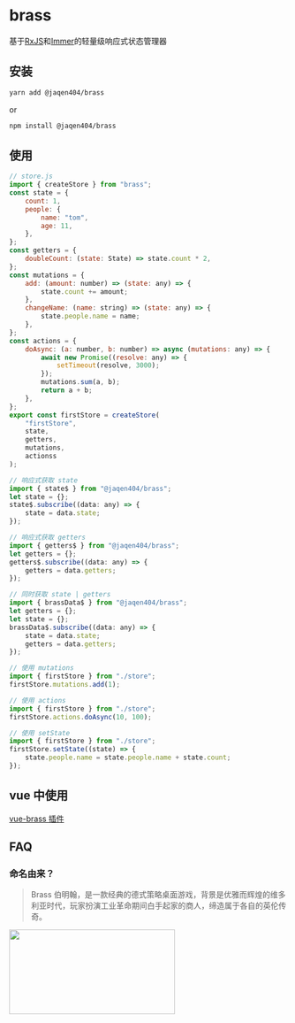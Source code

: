 # brass

基于[RxJS](https://github.com/ReactiveX/rxjs)和[Immer](https://github.com/immerjs/immer)的轻量级响应式状态管理器

## 安装

```bash
yarn add @jaqen404/brass
```

or

```bash
npm install @jaqen404/brass
```

## 使用

```js
// store.js
import { createStore } from "brass";
const state = {
    count: 1,
    people: {
        name: "tom",
        age: 11,
    },
};
const getters = {
    doubleCount: (state: State) => state.count * 2,
};
const mutations = {
    add: (amount: number) => (state: any) => {
        state.count += amount;
    },
    changeName: (name: string) => (state: any) => {
        state.people.name = name;
    },
};
const actions = {
    doAsync: (a: number, b: number) => async (mutations: any) => {
        await new Promise((resolve: any) => {
            setTimeout(resolve, 3000);
        });
        mutations.sum(a, b);
        return a + b;
    },
};
export const firstStore = createStore(
    "firstStore",
    state,
    getters,
    mutations,
    actionss
);
```

```js
// 响应式获取 state
import { state$ } from "@jaqen404/brass";
let state = {};
state$.subscribe((data: any) => {
    state = data.state;
});
```

```js
// 响应式获取 getters
import { getters$ } from "@jaqen404/brass";
let getters = {};
getters$.subscribe((data: any) => {
    getters = data.getters;
});
```

```js
// 同时获取 state | getters
import { brassData$ } from "@jaqen404/brass";
let getters = {};
let state = {};
brassData$.subscribe((data: any) => {
    state = data.state;
    getters = data.getters;
});
```

```js
// 使用 mutations
import { firstStore } from "./store";
firstStore.mutations.add(1);
```

```js
// 使用 actions
import { firstStore } from "./store";
firstStore.actions.doAsync(10, 100);
```

```js
// 使用 setState
import { firstStore } from "./store";
firstStore.setState((state) => {
    state.people.name = state.people.name + state.count;
});
```

## vue 中使用

[vue-brass 插件](https://github.com/jaqen404/vue-brass)

## FAQ

### 命名由来？

> Brass 伯明翰，是一款经典的德式策略桌面游戏，背景是优雅而辉煌的维多利亚时代，玩家扮演工业革命期间白手起家的商人，缔造属于各自的英伦传奇。

<img src="https://cf.geekdo-images.com/UIlFaaTmaWms7F5xdEFgGA__imagepage/img/SitcV7akzI3P_dl8pPEneEpM-U4=/fit-in/900x600/filters:no_upscale():strip_icc()/pic3549793.jpg" width="300" height="153" />
